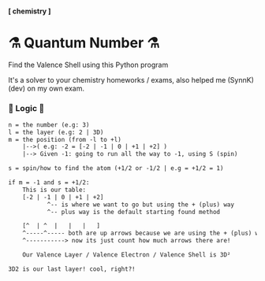 #### [ chemistry ]
# ⚗️ Quantum Number ⚗️
Find the Valence Shell using this Python program

It's a solver to your chemistry homeworks / exams, also helped me (SynnK) (dev) on my own exam.

### 🔧 Logic 🔧
```txt
n = the number (e.g: 3)
l = the layer (e.g: 2 | 3D)
m = the position (from -l to +l) 
    |-->( e.g: -2 = [-2 | -1 | 0 | +1 | +2] )
    |--> Given -1: going to run all the way to -1, using S (spin)

s = spin/how to find the atom (+1/2 or -1/2 | e.g = +1/2 = 1)

if m = -1 and s = +1/2:
    This is our table:
    [-2 | -1 | 0 | +1 | +2]
           ^-- is where we want to go but using the + (plus) way
           ^-- plus way is the default starting found method

    [^  | ^  |   |   |   ]
    ^-----^----- both are up arrows because we are using the + (plus) way (up arrow)
    ^-----------> now its just count how much arrows there are!

    Our Valence Layer / Valence Electron / Valence Shell is 3D²

3D2 is our last layer! cool, right?!  
```
